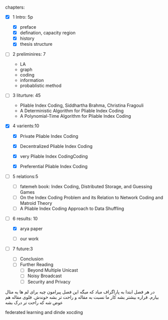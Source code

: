 chapters:
- [x] 1 Intro: 5p 
  - [x] preface
  - [x] defination, capacity region
  - [x] history
  - [x] thesis structure

- [ ] 2 preliminires: 7
  - LA
  - graph
  - coding
  - information
  - probablistic method
  
- [ ] 3 liturture: 45
  - Pliable Index Coding, Siddhartha Brahma, Christina Fragouli
  - A Deterministic Algorithm for Pliable Index Coding
  - A Polynomial-Time Algorithm for Pliable Index Coding

- [x] 4 varients:10
  - [x] Private Pliable Index Coding
  - [x] Decentralized Pliable Index Coding
  - [x] very Pliable Index CodingCoding
  - [x] Preferential Pliable Index Coding


-  [ ] 5 relations:5
  - [ ] fatemeh book: Index Coding, Distributed Storage, and Guessing Games
  - [ ] On the Index Coding Problem and its Relation to Network Coding and Matroid Theory
  - [ ] A Pliable Index Coding Approach to Data Shuffling
  
- [ ] 6 results: 10
  - [x] arya paper
  - [ ] our work


-  [ ] 7 future:3
  - [ ] Conclusion
  - [ ] Further Reading
      - [ ]  Beyond Multiple Unicast
      - [ ]  Noisy Broadcast
      - [ ]  Security and Privacy

در هر فصل ابتدا به پاراگراف میاد که میگه این فصل پیرامون چیه
برای لم ها یه مثال بیارم. قراره بیشتر بشه کار ما نسبت به مقاله و راحت تر بشه خوندش. فلوی مقاله هم عوض شه که راحت تر درک بشه

federated learning and dinde xocding
